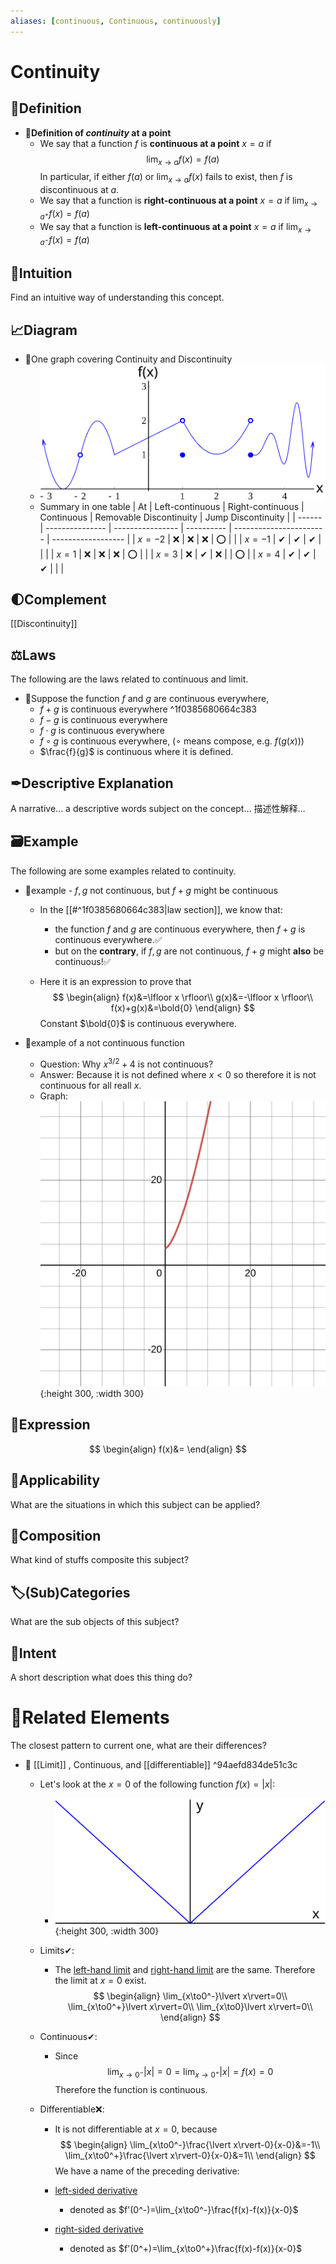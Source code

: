 ```yaml
---
aliases: [continuous, Continuous, continuously]
---
```


# Continuity
## 📝Definition
- 📌**Definition of *continuity* at a point**
    - We say that a function $f$ is **continuous at a point** $x=a$ if
      $$
      \lim_{x\to a}f(x) = f(a)
      $$
      In particular, if either $f(a)$ or $\lim_{x\to a}f(x)$ fails to exist, then $f$ is discontinuous at $a$.
    - We say that a function is **right-continuous at a point** $x=a$ if $\lim_{x\to a^+}f(x) = f(a)$
    - We say that a function is **left-continuous at a point** $x=a$ if $\lim_{x\to a^-}f(x) = f(a)$
    
## 🧠Intuition
Find an intuitive way of understanding this concept.
## 📈Diagram
- 📌One graph covering Continuity and Discontinuity
    - ![name](../assets/images_u0lim2_continuitytest2.svg)
    - Summary in one table
      | At     | Left-continuous | Right-continuous | Continuous | Removable Discontinuity | Jump Discontinuity |
      | ------ | --------------- | ---------------- | ---------- | ----------------------- | ------------------ |
      | $x=-2$ | ❌               | ❌                | ❌          | ⭕                       |                    |
      | $x=-1$ | ✔               | ✔                | ✔          |                         |                    |
      | $x=1$  | ❌               | ❌                | ❌          | ⭕                       |                    |
      | $x=3$  | ❌               | ✔                | ❌          |                         | ⭕                  |
      | $x=4$  | ✔               | ✔                | ✔          |                         |                    |
    
## 🌓Complement
[[Discontinuity]]
## ⚖Laws
The following are the laws related to continuous and limit.
- 📌Suppose the function $f$ and $g$ are continuous everywhere,
    - $f+g$ is continuous everywhere ^1f0385680664c383
    - $f-g$ is continuous everywhere
    - $f\cdot g$ is continuous everywhere
    - $f\circ g$ is continuous everywhere,  ($\circ$ means compose, e.g. $f(g(x))$)
    - $\frac{f}{g}$ is continuous where it is defined.
    
## ✒Descriptive Explanation
A narrative... a descriptive words subject on the concept... 描述性解释…
## 🗃Example
The following are some examples related to continuity.
- 📌example -  $f,g$ not continuous, but $f+g$ might be continuous
    - In the [[#^1f0385680664c383|law section]], we know that:
        - the function $f$ and $g$ are continuous everywhere, then $f+g$ is continuous everywhere.✅
        - but on the **contrary**, if $f,g$ are not continuous, $f+g$ might **also** be continuous!✅
        
    - Here it is an expression to prove that
      $$
      \begin{align}
      f(x)&=\lfloor x \rfloor\\
      g(x)&=-\lfloor x \rfloor\\
      f(x)+g(x)&=\bold{0}
      \end{align}
      $$
      Constant $\bold{0}$ is continuous everywhere.
    
- 📌example of a not continuous function
    - Question: Why $x^{3/2}+4$ is not continuous?
    - Answer: Because it is not defined where $x<0$ so therefore it is not continuous for all reall $x$.
    - Graph:
      ![name](../assets/x_32_4.svg){:height 300, :width 300}
    
## 🧮Expression
$$
\begin{align}
f(x)&=
\end{align}
$$
## 🧀Applicability
 What are the situations in which this subject can be applied?
## 🧪Composition
What kind of stuffs composite this subject?
## 🏷(Sub)Categories
What are the sub objects of this subject?
## 🎯Intent
 A short description what does this thing do?

# 🌱Related Elements
 The closest pattern to current one, what are their differences?
- 📌 [[Limit]] , Continuous, and [[differentiable]] ^94aefd834de51c3c
    - Let's look at the $x=0$ of the following function $f(x)=\lvert x\rvert$:
        - ![name](../assets/images_u1der2_absolute.svg){:height 300, :width 300}
        
    - Limits✔:
        - The <u>left-hand limit</u> and <u>right-hand limit</u> are the same. Therefore the limit at $x=0$ exist.
          $$
          \begin{align}
          \lim_{x\to0^-}\lvert x\rvert=0\\
          \lim_{x\to0^+}\lvert x\rvert=0\\
          \lim_{x\to0}\lvert x\rvert=0\\
          \end{align}
          $$
        
    - Continuous✔:
        - Since
          $$
          \lim_{x\to0^-}\lvert x\rvert=0=\lim_{x\to0^+}\lvert x\rvert=f(x)=0
          $$
          Therefore the function is continuous.
        
    - Differentiable❌:
        - It is not differentiable at $x=0$, because
          $$
          \begin{align}
          \lim_{x\to0^-}\frac{\lvert x\rvert-0}{x-0}&=-1\\
          \lim_{x\to0^+}\frac{\lvert x\rvert-0}{x-0}&=1\\
          \end{align}
          $$
          We have a name of the preceding derivative:
        - <u>left-sided derivative</u>
            - denoted as $f'(0^-)=\lim_{x\to0^-}\frac{f(x)-f(x)}{x-0}$
            
        - <u>right-sided derivative</u>
            - denoted as $f'(0^+)=\lim_{x\to0^+}\frac{f(x)-f(x)}{x-0}$
            
